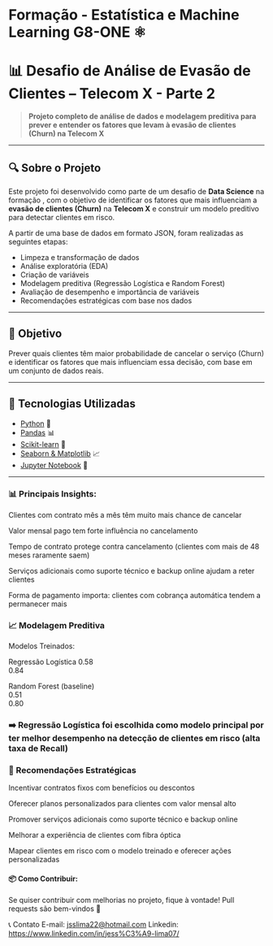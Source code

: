 # Formação - Estatística e Machine Learning G8-ONE ⚛️

# 📊 Desafio de Análise de Evasão de Clientes – Telecom X - Parte 2

> **Projeto completo de análise de dados e modelagem preditiva para prever e entender os fatores que levam à evasão de clientes (Churn) na Telecom X**

---

## 🔍 Sobre o Projeto

Este projeto foi desenvolvido como parte de um desafio de **Data Science** na formação , com o objetivo de identificar os fatores que mais influenciam a **evasão de clientes (Churn)** na **Telecom X** e construir um modelo preditivo para detectar clientes em risco.

A partir de uma base de dados em formato JSON, foram realizadas as seguintes etapas:

- Limpeza e transformação de dados
- Análise exploratória (EDA)
- Criação de variáveis
- Modelagem preditiva (Regressão Logística e Random Forest)
- Avaliação de desempenho e importância de variáveis
- Recomendações estratégicas com base nos dados

---

## 🎯 Objetivo

Prever quais clientes têm maior probabilidade de cancelar o serviço (Churn) e identificar os fatores que mais influenciam essa decisão, com base em um conjunto de dados reais.

---

## 🧠 Tecnologias Utilizadas

- [Python]( https://www.python.org/ ) 🐍
- [Pandas](https://pandas.pydata.org/ ) 📊
- [Scikit-learn](https://scikit-learn.org/ ) 🤖
- [Seaborn & Matplotlib](https://seaborn.pydata.org/ ) 📈
- [Jupyter Notebook](https://jupyter.org/ ) 📝


---

### 📊 Principais Insights:

Clientes com contrato mês a mês têm muito mais chance de cancelar

Valor mensal pago tem forte influência no cancelamento

Tempo de contrato protege contra cancelamento (clientes com mais de 48 meses raramente saem)

Serviços adicionais como suporte técnico e backup online ajudam a reter clientes

Forma de pagamento importa: clientes com cobrança automática tendem a permanecer mais


### 📈 Modelagem Preditiva

Modelos Treinados:

Regressão Logística	
0.58	
0.84

Random Forest (baseline)	
0.51	
0.80

### ➡️ Regressão Logística foi escolhida como modelo principal por ter melhor desempenho na detecção de clientes em risco (alta taxa de Recall)

### 📌 Recomendações Estratégicas

Incentivar contratos fixos com benefícios ou descontos

Oferecer planos personalizados para clientes com valor mensal alto

Promover serviços adicionais como suporte técnico e backup online

Melhorar a experiência de clientes com fibra óptica

Mapear clientes em risco com o modelo treinado e oferecer ações personalizadas

#### 📦 Como Contribuir:

Se quiser contribuir com melhorias no projeto, fique à vontade!
Pull requests são bem-vindos 💪

📞 Contato
E-mail: jsslima22@hotmail.com
Linkedin: https://www.linkedin.com/in/jess%C3%A9-lima07/


